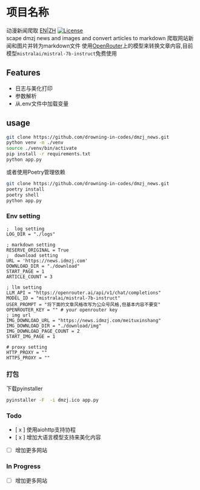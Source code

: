 # 项目名称
动漫新闻爬取
[EN](README.md)|[ZH](README_ZH.md)
[![License](https://img.shields.io/badge/license-MIT-blue.svg)](LICENSE)
<br />
scape dmzj news and images and convert articles to markdown
爬取网站新闻和图片并转为markdown文件
使用<a href="https://openrouter.ai/docs">OpenRouter</a>上的模型来转换文章内容,目前模型`mistralai/mistral-7b-instruct`免费使用

## Features
- 日志与美化打印
- 参数解析
- 从.env文件中加载变量

## usage

```bash
git clone https://github.com/drowning-in-codes/dmzj_news.git
python venv -m ./venv
source ./venv/bin/activate
pip install -r requirements.txt
python app.py
```
或者使用Poetry管理依赖
```bash
git clone https://github.com/drowning-in-codes/dmzj_news.git
poetry install
poetry shell
python app.py
```
### Env setting
```commandline .env 在目录下建立.env文件
;  log setting
LOG_DIR = "./logs"

; markdown setting
RESERVE_ORIGINAL = True
;  download setting
URL = 'https://news.idmzj.com'
DOWNLOAD_DIR = "./download"
START_PAGE = 1
ARTICLE_COUNT = 3

; llm setting
LLM_API = "https://openrouter.ai/api/v1/chat/completions"
MODEL_ID = "mistralai/mistral-7b-instruct"
USER_PROMPT = "将下面的文章风格改写为公众号风格,但基本内容不要变"
OPENROUTER_KEY = "" # your openrouter key
; img url
IMG_DOWNLOAD_URL = "https://news.idmzj.com/meituxinshang"
IMG_DOWNLOAD_DIR = "./download/img"
IMG_DOWNLOAD_PAGE_COUNT = 2
START_IMG_PAGE = 1

# proxy setting
HTTP_PROXY = ""
HTTPS_PROXY = ""
```
### 打包
下载pyinstaller
```bash
pyinstaller -F  -i dmzj.ico app.py
```

### Todo

- [ x ] 使用aiohttp支持协程
- [ x ] 增加大语言模型支持来美化内容
- [ ] 增加更多网站

### In Progress
- [ ] 增加更多网站

